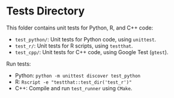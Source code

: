 # Tests Directory

This folder contains unit tests for Python, R, and C++ code:
- `test_python/`: Unit tests for Python code, using `unittest`.
- `test_r/`: Unit tests for R scripts, using `testthat`.
- `test_cpp/`: Unit tests for C++ code, using Google Test (`gtest`).

Run tests:
- Python: `python -m unittest discover test_python`
- R: `Rscript -e "testthat::test_dir('test_r')"`
- C++: Compile and run `test_runner` using `CMake`.
